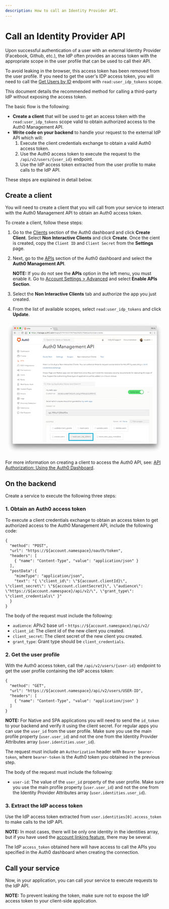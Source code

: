 ```yaml
---
description: How to call an Identity Provider API.
---
```


# Call an Identity Provider API

Upon successful authentication of a user with an external Identity Provider (Facebook, Github, etc.), the IdP often provides an access token with the appropriate scope in the user profile that can be used to call their API.

To avoid leaking in the browser, this access token has been removed from the user profile. If you need to get the user's IDP access token, you will need to call the [Get Users by ID](/api/management/v2#!/Users/get_users_by_id) endpoint with `read:user_idp_tokens` scope.

This document details the recommended method for calling a third-party IdP without exposing the access token.

The basic flow is the following:

* **Create a client** that will be used to get an access token with the `read:user_idp_tokens` scope valid to obtain authorized access to the Auth0 Management API.
* **Write code on your backend** to handle your request to the external IdP API which will:
    1. Execute the client credentials exchange to obtain a valid Auth0 access token.
    2. Use the Auth0 access token to execute the request to the `/api/v2/users/{user_id}` endpoint.
    3. Use the IdP access token extracted from the user profile to make calls to the IdP API.

These steps are explained in detail below.

## Create a client

You will need to create a client that you will call from your service to interact with the Auth0 Management API to obtain an Auth0 access token.

To create a client, follow these steps:

1. Go to the [Clients](${manage_url}/#/applications) section of the Auth0 dashboard and click **Create Client**. Select **Non Interactive Clients** and click **Create**. Once the cient is created, copy the `Client ID` and `Client Secret` from the **Settings** page.

2. Next, go to the [APIs](${manage_url}/#/apis) section of the Auth0 dashboard and select the **Auth0 Management API**.

    **NOTE:** If you do not see the **APIs** option in the left menu, you must enable it. Go to [Account Settings > Advanced](${manage_url}/#/account/advanced) and select **Enable APIs Section**.

3. Select the **Non Interactive Clients** tab and authorize the app you just created.

4. From the list of available scopes, select `read:user_idp_tokens` and click **Update**.

![Auth0 Management API Scopes](/media/articles/what-to-do-once-the-user-is-logged-in/calling-an-external-idp-api/scopes.png)

For more information on creating a client to access the Auth0 API, see: [API Authorization: Using the Auth0 Dashboard](/api-auth#using-the-auth0-dashboard-for-setting-up-an-api-authorization-scenario).

## On the backend

Create a service to execute the following three steps:

### 1. Obtain an Auth0 access token

To execute a client credentials exchange to obtain an access token to get authorized access to the Auth0 Management API, include the following code:

```har
{
  "method": "POST",
  "url": "https://${account.namespace}/oauth/token",
  "headers": [
    { "name": "Content-Type", "value": "application/json" }
  ],
  "postData":{
    "mimeType": "application/json",
    "text": "{ \"client_id\": \"${account.clientId}\", \"client_secret\": \"${account.clientSecret}\", \"audience\": \"https://${account.namespace}/api/v2/\", \"grant_type\": \"client_credentials\" }"
  }
}
```

The body of the request must include the following:

- `audience`: APIv2 base url - `https://${account.namespace}/api/v2/`
- `client_id`: The client id of the new client you created.
- `client_secret`:  The client secret of the new client you created.
- `grant_type`: Grant type should be `client_credentials`.

### 2. Get the user profile

With the Auth0 access token, call the `/api/v2/users/{user-id}` endpoint to get the user profile containing the IdP access token:

```har
{
  "method": "GET",
  "url": "https://${account.namespace}/api/v2/users/USER-ID",
  "headers": [
    { "name": "Content-Type", "value": "application/json" }
  ]
}
```

**NOTE:** For Native and SPA applications you will need to send the `id_token` to your backend and verify it using the client secret. For regular apps you can use the `user_id` from the user profile. Make sure you use the main profile property (`user.user_id`) and not the one from the Identity Provider Attributes array (`user.identities.user_id`).

The request must include an `Authorization` header with `Bearer bearer-token`, where `bearer-token` is the Auth0 token you obtained in the previous step.

The body of the request must include the following:

- `user-id`: The value of the `user_id` property of the user profile. Make sure you use the main profile property (`user.user_id`) and not the one from the Identity Provider Attributes array (`user.identities.user_id`).

### 3. Extract the IdP access token

Use the IdP access token extracted from `user.identities[0].access_token` to make calls to the IdP API.

**NOTE:** In most cases, there will be only one identity in the identities array, but if you have used the [account linking feature](/link-accounts), there may be several.

The IdP `access_token` obtained here will have access to call the APIs you specified in the Auth0 dashboard when creating the connection.

## Call your service

Now, in your application, you can call your service to execute requests to the IdP API.

**NOTE:** To prevent leaking the token, make sure not to expose the IdP access token to your client-side application.
